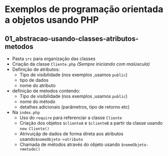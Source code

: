 # Exemplos de programação orientada a objetos usando PHP

## 01_abstracao-usando-classes-atributos-metodos

- Pasta `src` para organização das classes
- Criação da classe `Cliente.php` *(Sempre iniciando com maiúscula)* 
-  Definição de atributos: 
    - Tipo de visibilidade (nos exemplos ,usamos `public`)
    - tipo de dados 
    - nome do atributo
 - definição de metodos contendo:
    - Tipo de visibilidade (nos exemplos ,usamos `public`)
    - nome do método
    - detalhes adicionais (parâmetros, tipo de retorno etc)
- Na `index.php`
    - Uso do `require` para referenciar a classe `Cliente`
    - Criação dos objetos `$clienteA` e `$clienteB` a partir da classe usando `new Cliente()`
    - Atrivuiçãp de dados de forma direta aos atributos usando`$nomeObjeto->atributo`
    - Chamada de métodos através do objeto usando `$nomeObjeto->metodo()`
